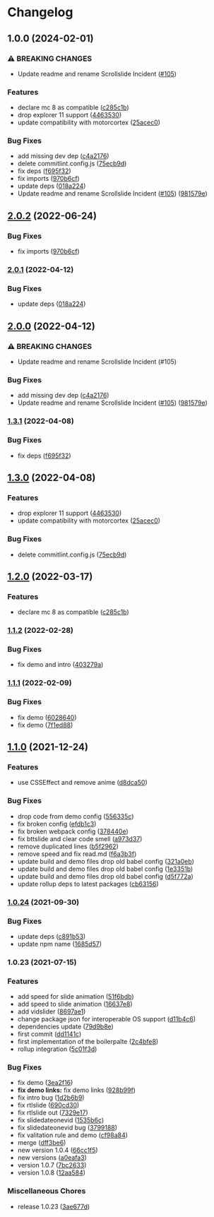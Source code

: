 # Changelog

## 1.0.0 (2024-02-01)


### ⚠ BREAKING CHANGES

* Update readme and rename Scrollslide Incident ([#105](https://github.com/donkeyclip/motorcortex-slides/issues/105))

### Features

* declare mc 8 as compatible ([c285c1b](https://github.com/donkeyclip/motorcortex-slides/commit/c285c1b3908b7423fade4b34dd12e0ea01dcd6fe))
* drop explorer 11 support ([4463530](https://github.com/donkeyclip/motorcortex-slides/commit/4463530a438f7c61d3976d58787989b9eb58016e))
* update compatibility with motorcortex ([25acec0](https://github.com/donkeyclip/motorcortex-slides/commit/25acec07fc7175725f9c28817864881c2cf8b80c))


### Bug Fixes

* add missing dev dep ([c4a2176](https://github.com/donkeyclip/motorcortex-slides/commit/c4a21760534f99be1a2a48a981023f7ba530e280))
* delete commitlint.config.js ([75ecb9d](https://github.com/donkeyclip/motorcortex-slides/commit/75ecb9de2e7a201f1ef536a156f3e4252f32cdc6))
* fix deps ([f695f32](https://github.com/donkeyclip/motorcortex-slides/commit/f695f3291f8ef17366cd33523ebb6620bf68133a))
* fix imports ([970b6cf](https://github.com/donkeyclip/motorcortex-slides/commit/970b6cf80d40253d9e18c8c2b3b8679f04f4f59a))
* update deps ([018a224](https://github.com/donkeyclip/motorcortex-slides/commit/018a22423a0cfc515d5e3f14db81396b19092cf6))
* Update readme and rename Scrollslide Incident ([#105](https://github.com/donkeyclip/motorcortex-slides/issues/105)) ([981579e](https://github.com/donkeyclip/motorcortex-slides/commit/981579e5332309ce8a02d73bdd371b474c43b6e1))

## [2.0.2](https://github.com/donkeyclip/motorcortex-slides/compare/v2.0.1...v2.0.2) (2022-06-24)


### Bug Fixes

* fix imports ([970b6cf](https://github.com/donkeyclip/motorcortex-slides/commit/970b6cf80d40253d9e18c8c2b3b8679f04f4f59a))

### [2.0.1](https://github.com/donkeyclip/motorcortex-slides/compare/v2.0.0...v2.0.1) (2022-04-12)


### Bug Fixes

* update deps ([018a224](https://github.com/donkeyclip/motorcortex-slides/commit/018a22423a0cfc515d5e3f14db81396b19092cf6))

## [2.0.0](https://github.com/donkeyclip/motorcortex-slides/compare/v1.3.1...v2.0.0) (2022-04-12)


### ⚠ BREAKING CHANGES

* Update readme and rename Scrollslide Incident (#105)

### Bug Fixes

* add missing dev dep ([c4a2176](https://github.com/donkeyclip/motorcortex-slides/commit/c4a21760534f99be1a2a48a981023f7ba530e280))
* Update readme and rename Scrollslide Incident ([#105](https://github.com/donkeyclip/motorcortex-slides/issues/105)) ([981579e](https://github.com/donkeyclip/motorcortex-slides/commit/981579e5332309ce8a02d73bdd371b474c43b6e1))

### [1.3.1](https://github.com/donkeyclip/motorcortex-slides/compare/v1.3.0...v1.3.1) (2022-04-08)


### Bug Fixes

* fix deps ([f695f32](https://github.com/donkeyclip/motorcortex-slides/commit/f695f3291f8ef17366cd33523ebb6620bf68133a))

## [1.3.0](https://github.com/donkeyclip/motorcortex-slides/compare/v1.2.0...v1.3.0) (2022-04-08)


### Features

* drop explorer 11 support ([4463530](https://github.com/donkeyclip/motorcortex-slides/commit/4463530a438f7c61d3976d58787989b9eb58016e))
* update compatibility with motorcortex ([25acec0](https://github.com/donkeyclip/motorcortex-slides/commit/25acec07fc7175725f9c28817864881c2cf8b80c))


### Bug Fixes

* delete commitlint.config.js ([75ecb9d](https://github.com/donkeyclip/motorcortex-slides/commit/75ecb9de2e7a201f1ef536a156f3e4252f32cdc6))

## [1.2.0](https://www.github.com/donkeyclip/motorcortex-slides/compare/v1.1.2...v1.2.0) (2022-03-17)


### Features

* declare mc 8 as compatible ([c285c1b](https://www.github.com/donkeyclip/motorcortex-slides/commit/c285c1b3908b7423fade4b34dd12e0ea01dcd6fe))

### [1.1.2](https://www.github.com/donkeyclip/motorcortex-slides/compare/v1.1.1...v1.1.2) (2022-02-28)


### Bug Fixes

* fix demo and intro ([403279a](https://www.github.com/donkeyclip/motorcortex-slides/commit/403279abd05ef06cf5a43ca9ef7269a2c3ded5ca))

### [1.1.1](https://www.github.com/donkeyclip/motorcortex-slides/compare/v1.1.0...v1.1.1) (2022-02-09)


### Bug Fixes

* fix demo ([6028640](https://www.github.com/donkeyclip/motorcortex-slides/commit/602864061b9d5e6fe7bfb3ffaa1988fba3b0219e))
* fix demo ([7f1ed88](https://www.github.com/donkeyclip/motorcortex-slides/commit/7f1ed882fa4302a3c5a9d35e42b4748a9abbcee3))

## [1.1.0](https://www.github.com/donkeyclip/motorcortex-slides/compare/v1.0.24...v1.1.0) (2021-12-24)


### Features

* use CSSEffect and remove anime ([d8dca50](https://www.github.com/donkeyclip/motorcortex-slides/commit/d8dca501b102645d9104b37b0f8d56bfe352aef3))


### Bug Fixes

* drop code from demo config ([556335c](https://www.github.com/donkeyclip/motorcortex-slides/commit/556335cf25a8b274cf8bc0ea50b0385a732ee6af))
* fix broken config ([efdb1c3](https://www.github.com/donkeyclip/motorcortex-slides/commit/efdb1c352ec6b9e610ab6551cdb2ce6d2ba4d394))
* fix broken webpack config ([378440e](https://www.github.com/donkeyclip/motorcortex-slides/commit/378440e75f8f2e40b93d87fa5ef82ac01b85f906))
* fix bttslide and clear code smell ([a973d37](https://www.github.com/donkeyclip/motorcortex-slides/commit/a973d37ab4eef9a06c599ec5e0e90e2c5684d57b))
* remove duplicated lines ([b5f2962](https://www.github.com/donkeyclip/motorcortex-slides/commit/b5f29620c1fa59cb86448dd1bf2e3d5de93e70c3))
* remove speed and fix read.md ([f6a3b3f](https://www.github.com/donkeyclip/motorcortex-slides/commit/f6a3b3fcbd187af5fa9c6650a75185b68605fac0))
* update build and demo files drop old babel config ([321a0eb](https://www.github.com/donkeyclip/motorcortex-slides/commit/321a0ebba8984ef5ffbf4f67644a79e4b707bdac))
* update build and demo files drop old babel config ([1e3351b](https://www.github.com/donkeyclip/motorcortex-slides/commit/1e3351b89e0374bc2e638616196577ea2a30735d))
* update build and demo files drop old babel config ([d5f772a](https://www.github.com/donkeyclip/motorcortex-slides/commit/d5f772a46a6a2eeddbfce3f1ebc661924b042125))
* update rollup deps to latest packages ([cb63156](https://www.github.com/donkeyclip/motorcortex-slides/commit/cb631568cb4b38fc73ef8e97d904705e5b38354c))

### [1.0.24](https://www.github.com/donkeyclip/motorcortex-slides/compare/v1.0.23...v1.0.24) (2021-09-30)


### Bug Fixes

* update deps ([c891b53](https://www.github.com/donkeyclip/motorcortex-slides/commit/c891b53dec34b93b0a5556a2437a8d734f71b32c))
* update npm name ([1685d57](https://www.github.com/donkeyclip/motorcortex-slides/commit/1685d57b3f6161618e9e80e585b948508d1b7459))

### 1.0.23 (2021-07-15)


### Features

* add speed for slide animation ([51f6bdb](https://www.github.com/kissmybutton/motorcortex-slides/commit/51f6bdbcd06133c2b7b03aaac8f9c589dc6a4c53))
* add speed to slide animation ([16637e8](https://www.github.com/kissmybutton/motorcortex-slides/commit/16637e854621c06085eff2c98fa7df69ba2ded11))
* add vidslider ([8697ae1](https://www.github.com/kissmybutton/motorcortex-slides/commit/8697ae15eb013a32cca9d5453ae500a06c0ff68f))
* change package json for interoperable OS support ([d11b4c6](https://www.github.com/kissmybutton/motorcortex-slides/commit/d11b4c626bc9ecbfdb6c7f67d1e862f0de5fc69b))
* dependencies update ([79d9b8e](https://www.github.com/kissmybutton/motorcortex-slides/commit/79d9b8e0d06478228f02266f5cedda3ce9e48d50))
* first commit ([dd1141c](https://www.github.com/kissmybutton/motorcortex-slides/commit/dd1141cca3b24d756e9e57c1703c55f77c9b5233))
* first implementation of the boilerpalte ([2c4bfe8](https://www.github.com/kissmybutton/motorcortex-slides/commit/2c4bfe85e42ca7917792dc8dfba9ad67c8cd5bc6))
* rollup integration ([5c01f3d](https://www.github.com/kissmybutton/motorcortex-slides/commit/5c01f3d9dfe13757bc33e19d6d7aba82cd8e7f75))


### Bug Fixes

* fix demo ([3ea2f16](https://www.github.com/kissmybutton/motorcortex-slides/commit/3ea2f16af5a62ab648c1120aedad720653de885c))
* **fix demo links:** fix demo links ([928b99f](https://www.github.com/kissmybutton/motorcortex-slides/commit/928b99f9999715b1a108ba024d8d6590fbc4a49b))
* fix intro bug ([1d2b6b9](https://www.github.com/kissmybutton/motorcortex-slides/commit/1d2b6b9811598ebaaf31e4ea218b3cb435df2f2a))
* fix rtlslide ([690cd30](https://www.github.com/kissmybutton/motorcortex-slides/commit/690cd3072aaa52766e04dc949b3612a086df38e9))
* fix rtlslide out ([7329e17](https://www.github.com/kissmybutton/motorcortex-slides/commit/7329e1725a2f41e4aebaf35f9f337e663b56c418))
* fix slidedateonevid ([1535b6c](https://www.github.com/kissmybutton/motorcortex-slides/commit/1535b6cb7df17104ff81e33b4a9ddc9f83e1313f))
* fix slidedateonevid bug ([3799188](https://www.github.com/kissmybutton/motorcortex-slides/commit/3799188faefdb259fe0402aa386a813f12d33976))
* fix valitation rule and demo ([cf98a84](https://www.github.com/kissmybutton/motorcortex-slides/commit/cf98a84261af64b76fedc3c948d638c24b20608c))
* merge ([dff3be6](https://www.github.com/kissmybutton/motorcortex-slides/commit/dff3be6e1dc391fedb40095e35d7e1744c184a8a))
* new version 1.0.4 ([66cc1f5](https://www.github.com/kissmybutton/motorcortex-slides/commit/66cc1f53d5ef44484842f55827aec3e17f481e8b))
* new versions ([a0eafa3](https://www.github.com/kissmybutton/motorcortex-slides/commit/a0eafa38e33bda28f24c4f13fdf8a97912d5fa86))
* version 1.0.7 ([7bc2633](https://www.github.com/kissmybutton/motorcortex-slides/commit/7bc2633b824de26597864673617b1bf2c93f59a9))
* version 1.0.8 ([12aa584](https://www.github.com/kissmybutton/motorcortex-slides/commit/12aa58431a1d5be37236ed80fdf3a8313f8927e3))


### Miscellaneous Chores

* release 1.0.23 ([3ae677d](https://www.github.com/kissmybutton/motorcortex-slides/commit/3ae677dc53b881e9ba1a6b01065778cf88d2c416))
